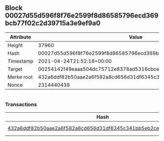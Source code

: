 ## Block 00027d55d596f8f76e2599f8d86585796ecd369bcb77f02c2d39715a3e9ef9a0

Attribute | Value
--- | ---
Height | 37960
Hash | 00027d55d596f8f76e2599f8d86585796ecd369bcb77f02c2d39715a3e9ef9a0
Timestamp | 2021-04-24T21:52:18+00:00
Target | 00254142f49eaaa504dc75712e8378ad5316cbcead634704b3734b6271167cc4
Merke root | 432a6ddf82b50aae2a6f582a8cd656d31df6345c341bb5eb2ced68d10f0edd78
Nonce | 2314440439

```

```

### Transactions

Hash | Amount
--- | ---
[432a6ddf82b50aae2a6f582a8cd656d31df6345c341bb5eb2ced68d10f0edd78](432a6ddf82b50aae2a6f582a8cd656d31df6345c341bb5eb2ced68d10f0edd78.md) | 10.00000000 SKEPTI 
